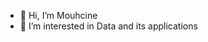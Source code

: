 - 👋 Hi, I’m Mouhcine
- 👀 I’m interested in Data and its applications

<!---
yuguerten/yuguerten is a ✨ special ✨ repository because its `README.md` (this file) appears on your GitHub profile.
You can click the Preview link to take a look at your changes.
---
